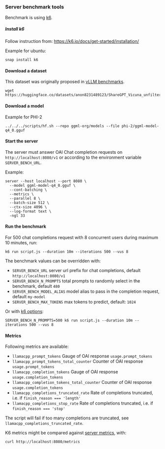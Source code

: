 ### Server benchmark tools

Benchmark is using [k6](https://k6.io/).

##### Install k6

Follow instruction from: https://k6.io/docs/get-started/installation/

Example for ubuntu:
```shell
snap install k6
```

#### Download a dataset

This dataset was originally proposed in [vLLM benchmarks](https://github.com/vllm-project/vllm/blob/main/benchmarks/README.md).

```shell
wget https://huggingface.co/datasets/anon8231489123/ShareGPT_Vicuna_unfiltered/resolve/main/ShareGPT_V3_unfiltered_cleaned_split.json
```

#### Download a model
Example for PHI-2

```shell
../../../scripts/hf.sh --repo ggml-org/models --file phi-2/ggml-model-q4_0.gguf
```

#### Start the server
The server must answer OAI Chat completion requests on `http://localhost:8080/v1` or according to the environment variable `SERVER_BENCH_URL`.

Example:
```shell
server --host localhost --port 8080 \
  --model ggml-model-q4_0.gguf \
  --cont-batching \
  --metrics \
  --parallel 8 \
  --batch-size 512 \
  --ctx-size 4096 \
  --log-format text \
  -ngl 33
```

#### Run the benchmark

For 500 chat completions request with 8 concurrent users during maximum 10 minutes, run:
```shell
k6 run script.js --duration 10m --iterations 500 --vus 8
```

The benchmark values can be overridden with:
- `SERVER_BENCH_URL` server url prefix for chat completions, default `http://localhost:8080/v1`
- `SERVER_BENCH_N_PROMPTS` total prompts to randomly select in the benchmark, default `480`
- `SERVER_BENCH_MODEL_ALIAS` model alias to pass in the completion request, default `my-model`
- `SERVER_BENCH_MAX_TOKENS` max tokens to predict, default: `1024`

Or with [k6 options](https://k6.io/docs/using-k6/k6-options/reference/):

```shell
SERVER_BENCH_N_PROMPTS=500 k6 run script.js --duration 10m --iterations 500 --vus 8
```

#### Metrics

Following metrics are available:
- `llamacpp_prompt_tokens` Gauge of OAI response `usage.prompt_tokens`
- `llamacpp_prompt_tokens_total_counter` Counter of OAI response `usage.prompt_tokens`
- `llamacpp_completion_tokens` Gauge of OAI response `usage.completion_tokens`
- `llamacpp_completion_tokens_total_counter` Counter of OAI response `usage.completion_tokens`
- `llamacpp_completions_truncated_rate` Rate of completions truncated, i.e. if `finish_reason === 'length'`
- `llamacpp_completions_stop_rate` Rate of completions truncated, i.e. if `finish_reason === 'stop'`

The script will fail if too many completions are truncated, see `llamacpp_completions_truncated_rate`.

K6 metrics might be compared against [server metrics](../README.md), with:

```shell
curl http://localhost:8080/metrics
```
